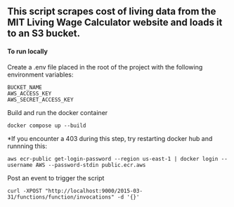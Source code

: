 ## This script scrapes cost of living data from the MIT Living Wage Calculator website and loads it to an S3 bucket.

#### To run locally

Create a .env file placed in the root of the project with the following environment variables:

```
BUCKET_NAME
AWS_ACCESS_KEY
AWS_SECRET_ACCESS_KEY
```

Build and run the docker container

`docker compose up --build`

*If you encounter a 403 during this step, try restarting docker hub and runnning this:

`aws ecr-public get-login-password --region us-east-1 | docker login --username AWS --password-stdin public.ecr.aws`

Post an event to trigger the script

`curl -XPOST "http://localhost:9000/2015-03-31/functions/function/invocations" -d '{}'`